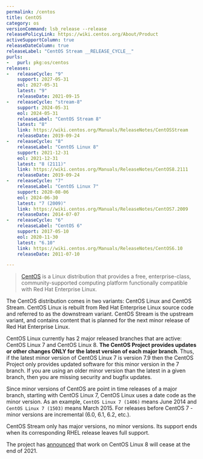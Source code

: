 ```yaml
---
permalink: /centos
title: CentOS
category: os
versionCommand: lsb_release --release
releasePolicyLink: https://wiki.centos.org/About/Product
activeSupportColumn: true
releaseDateColumn: true
releaseLabel: "CentOS Stream __RELEASE_CYCLE__"
purls:
-   purl: pkg:os/centos
releases:
-   releaseCycle: "9"
    support: 2027-05-31
    eol: 2027-05-31
    latest: "9"
    releaseDate: 2021-09-15
-   releaseCycle: "stream-8"
    support: 2024-05-31
    eol: 2024-05-31
    releaseLabel: "CentOS Stream 8"
    latest: "8"
    link: https://wiki.centos.org/Manuals/ReleaseNotes/CentOSStream
    releaseDate: 2019-09-24
-   releaseCycle: "8"
    releaseLabel: "CentOS Linux 8"
    support: 2021-12-31
    eol: 2021-12-31
    latest: "8 (2111)"
    link: https://wiki.centos.org/Manuals/ReleaseNotes/CentOS8.2111
    releaseDate: 2019-09-24
-   releaseCycle: "7"
    releaseLabel: "CentOS Linux 7"
    support: 2020-08-06
    eol: 2024-06-30
    latest: "7 (2009)"
    link: https://wiki.centos.org/Manuals/ReleaseNotes/CentOS7.2009
    releaseDate: 2014-07-07
-   releaseCycle: "6"
    releaseLabel: "CentOS 6"
    support: 2017-05-10
    eol: 2020-11-30
    latest: "6.10"
    link: https://wiki.centos.org/Manuals/ReleaseNotes/CentOS6.10
    releaseDate: 2011-07-10

---
```


> [CentOS](https://centos.org/) is a Linux distribution that provides a free, enterprise-class, community-supported computing platform functionally compatible with Red Hat Enterprise Linux.

The CentOS distribution comes in two variants: CentOS Linux and CentOS Stream.  CentOS Linux is rebuilt from Red Hat Enterprise Linux source code and referred to as the downstream variant.  CentOS Stream is the upstream variant, and contains content that is planned for the next minor release of Red Hat Enterprise Linux.

CentOS Linux currently has 2 major released branches that are active: CentOS Linux 7 and CentOS Linux 8. **The CentOS Project provides updates or other changes ONLY for the latest version of each major branch**. Thus, if the latest minor version of CentOS Linux 7 is version 7.9 then the CentOS Project only provides updated software for this minor version in the 7 branch. If you are using an older minor version than the latest in a given branch, then you are missing security and bugfix updates.

Since minor versions of CentOS are point in time releases of a major branch, starting with CentOS Linux 7, CentOS Linux uses a date code as the minor version. As an example, `CentOS Linux 7 (1406)` means June 2014 and `CentOS Linux 7 (1503)` means March 2015. For releases before CentOS 7 - minor versions are incremental (6.0, 6.1, 6.2, etc.).

CentOS Stream only has major versions, no minor versions. Its support ends when its corresponding RHEL release leaves full support.

The project has [announced](https://blog.centos.org/2020/12/future-is-centos-stream/) that work on CentOS Linux 8 will cease at the end of 2021.
